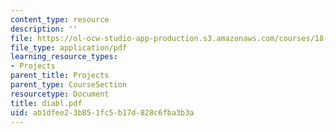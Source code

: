 ```yaml
---
content_type: resource
description: ''
file: https://ol-ocw-studio-app-production.s3.amazonaws.com/courses/18-996-random-matrix-theory-and-its-applications-spring-2004/ab1dfee23b851fc5b17d828c6fba3b3a_diabl.pdf
file_type: application/pdf
learning_resource_types:
- Projects
parent_title: Projects
parent_type: CourseSection
resourcetype: Document
title: diabl.pdf
uid: ab1dfee2-3b85-1fc5-b17d-828c6fba3b3a
---
```

